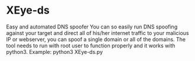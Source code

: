 # XEye-ds
Easy and automated DNS spoofer
You can so easily run DNS spoofing against your target and direct all of his/her internet traffic to your malicious IP or webserver, you can spoof a single domain or all of the domains.
The tool needs to run with root user to function properly and it works with python3.
Example: python3 XEye-ds.py
